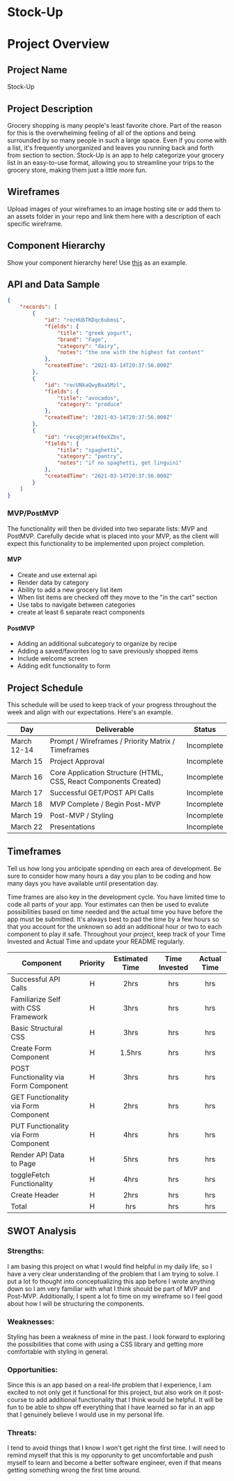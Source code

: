 # Stock-Up

# Project Overview

## Project Name

Stock-Up

## Project Description

Grocery shopping is many people's least favorite chore. Part of the reason for this is the overwhelming feeling of all of the options and being surrounded by so many people in such a large space. Even if you come with a list, it's frequently unorganized and leaves you running back and forth from section to section. Stock-Up is an app to help categorize your grocery list in an easy-to-use format, allowing you to streamline your trips to the grocery store, making them just a little more fun.

## Wireframes

Upload images of your wireframes to an image hosting site or add them to an assets folder in your repo and link them here with a description of each specific wireframe.

## Component Hierarchy
Show your component hierarchy here! Use [this](https://cms-assets.tutsplus.com/uploads/users/1795/posts/30352/image/GettingStartedWithReduxTutorial-React-Component-Structure.png) as an example.

## API and Data Sample

```json
{
    "records": [
        {
            "id": "recHUbTKDqc6ubmsL",
            "fields": {
                "title": "greek yogurt",
                "brand": "Fage",
                "category": "dairy",
                "notes": "the one with the highest fat content"
            },
            "createdTime": "2021-03-14T20:37:56.000Z"
        },
        {
            "id": "recUNkaQwyBaa5Mzl",
            "fields": {
                "title": "avocados",
                "category": "produce"
            },
            "createdTime": "2021-03-14T20:37:56.000Z"
        },
        {
            "id": "recqOjHra4f0eXZbs",
            "fields": {
                "title": "spaghetti",
                "category": "pantry",
                "notes": "if no spaghetti, get linguini"
            },
            "createdTime": "2021-03-14T20:37:56.000Z"
        }
    ]
}
```

### MVP/PostMVP

The functionality will then be divided into two separate lists: MVP and PostMVP.  Carefully decide what is placed into your MVP, as the client will expect this functionality to be implemented upon project completion.  

#### MVP 

- Create and use external api 
- Render data by category
- Ability to add a new grocery list item
- When list items are checked off they move to the "in the cart" section
- Use tabs to navigate between categories
- create at least 6 separate react components

#### PostMVP  

- Adding an additional subcategory to organize by recipe
- Adding a saved/favorites log to save previously shopped items
- Include welcome screen
- Adding edit functionality to form

## Project Schedule

This schedule will be used to keep track of your progress throughout the week and align with our expectations. Here's an example.

|  Day | Deliverable | Status
|---|---| ---|
|March 12-14| Prompt / Wireframes / Priority Matrix / Timeframes | Incomplete
|March 15| Project Approval | Incomplete
|March 16| Core Application Structure (HTML, CSS, React Components Created) | Incomplete
|March 17| Successful GET/POST API Calls | Incomplete
|March 18| MVP Complete / Begin Post-MVP  | Incomplete
|March 19| Post-MVP / Styling | Incomplete
|March 22| Presentations | Incomplete

## Timeframes

Tell us how long you anticipate spending on each area of development. Be sure to consider how many hours a day you plan to be coding and how many days you have available until presentation day.

Time frames are also key in the development cycle.  You have limited time to code all parts of your app.  Your estimates can then be used to evalute possibilities based on time needed and the actual time you have before the app must be submitted. It's always best to pad the time by a few hours so that you account for the unknown so add an additional hour or two to each component to play it safe. Throughout your project, keep track of your Time Invested and Actual Time and update your README regularly.

| Component | Priority | Estimated Time | Time Invested | Actual Time |
| --- | :---: |  :---: | :---: | :---: |
| Successful API Calls | H | 2hrs| hrs | hrs |
| Familiarize Self with CSS Framework | H | 3hrs| hrs | hrs |
| Basic Structural CSS | H | 3hrs| hrs | hrs |
| Create Form Component | H | 1.5hrs| hrs | hrs |
| POST Functionality via Form Component | H | 3hrs| hrs | hrs |
| GET Functionality via Form Component | H | 2hrs| hrs | hrs |
| PUT Functionality via Form Component | H | 4hrs| hrs | hrs |
| Render API Data to Page | H | 5hrs| hrs | hrs |
| toggleFetch Functionality | H | 4hrs| hrs | hrs |
| Create Header | H | 2hrs| hrs | hrs |
| Total | H | hrs| hrs | hrs |

## SWOT Analysis

### Strengths:
I am basing this project on what I would find helpful in my daily life, so I have a very clear understanding of the problem that I am trying to solve. I put a lot fo thought into conceptualizing this app before I wrote anything down so I am very familiar with what I think should be part of MVP and Post-MVP. Additionally, I spent a lot fo time on my wireframe so I feel good about how I will be structuring the components.

### Weaknesses:
Styling has been a weakness of mine in the past. I look forward to exploring the possibilities that come with using a CSS library and getting more comfortable with styling in general.

### Opportunities:
Since this is an app based on a real-life problem that I experience, I am excited to not only get it functional for this project, but also work on it post-course to add additional functionality that I think would be helpful. It will be fun to be able to shpw off everything that I have learned so far in an app that I genuinely believe I would use in my personal life.

### Threats:
I tend to avoid things that I know I won't get right the first time. I will need to remind myself that this is my opporunity to get uncomfortable and push myself to learn and become a better software engineer, even if that means getting something wrong the first time around.
